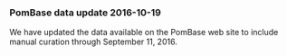 ### PomBase data update 2016-10-19

We have updated the data available on the PomBase web site to include
manual curation through September 11, 2016.
